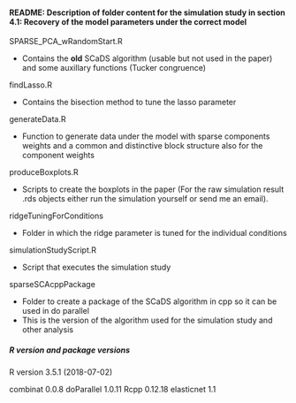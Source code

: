 #### README: Description of folder content for the simulation study in section 4.1: Recovery of the model parameters under the correct model 


SPARSE_PCA_wRandomStart.R

- Contains the **old** SCaDS algorithm (usable but not used in the paper) and some auxillary functions (Tucker congruence)

findLasso.R

- Contains the bisection method to tune the lasso parameter  

generateData.R

- Function to generate data under the model with sparse components weights and a common and distinctive block structure also for the component weights

produceBoxplots.R

- Scripts to create the boxplots in the paper (For the raw simulation result .rds objects either run the simulation yourself or send me an email).  

ridgeTuningForConditions

- Folder in which the ridge parameter is tuned for the individual conditions 


simulationStudyScript.R

- Script that executes the simulation study

sparseSCAcppPackage

- Folder to create a package of the SCaDS algorithm in cpp so it can be used in do parallel
- This is the version of the algorithm used for the simulation study and other analysis


##### R version and package versions

R version 3.5.1 (2018-07-02)

combinat 0.0.8
doParallel 1.0.11
Rcpp 0.12.18
elasticnet 1.1



